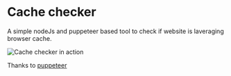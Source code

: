 # Cache checker

A simple nodeJs and puppeteer based  tool to check if website is laveraging browser cache.  

![Cache checker in action](https://i.ibb.co/n1F9Rfn/cache-checker-node2.gif)

Thanks to [puppeteer](https://github.com/puppeteer/puppeteer)
